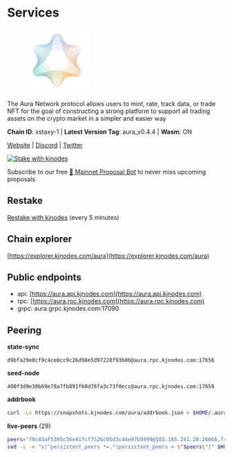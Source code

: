 # Services

<figure><img src="https://raw.githubusercontent.com/kj89/cosmos-images/main/logos/aura.png" width="150" alt=""><figcaption></figcaption></figure>

The Aura Network protocol allows users to mint, rate, track data,  or trade NFT for the goal of constructing a strong platform to  support all trading assets on the crypto market in a simpler and easier way

**Chain ID**: xstaxy-1 | **Latest Version Tag**: aura_v0.4.4 | **Wasm**: ON

[Website](https://aura.network) | [Discord](https://discord.gg/hpvF5QcWRf) | [Twitter](https://twitter.com/AuraNetworkHQ)

[![Stake with kjnodes](https://i.ibb.co/cr44Q8j/button-stake-with-kjnodes.png)](https://restake.app/aura/auravaloper17q4k3j6kcslrcuxtj9mxdcgez7kw7jdma8ykjs)

Subscribe to our free [🤖 Mainnet Proposal Bot](https://t.me/kjnodes_proposal_bot) to never miss upcoming proposals

## Restake

[Restake with kjnodes](https://restake.app/aura/auravaloper17q4k3j6kcslrcuxtj9mxdcgez7kw7jdma8ykjs) (every 5 minutes)
## Chain explorer
[https://explorer.kjnodes.com/aura](https://explorer.kjnodes.com/aura)

## Public endpoints

* api: [https://aura.api.kjnodes.com](https://aura.api.kjnodes.com)
* rpc: [https://aura.rpc.kjnodes.com](https://aura.rpc.kjnodes.com)
* grpc: aura.grpc.kjnodes.com:17090

## Peering

**state-sync**

```text
d9bfa29e0cf9c4ce0cc9c26d98e5d97228f93b0b@aura.rpc.kjnodes.com:17656
```

**seed-node**

```text
400f3d9e30b69e78a7fb891f60d76fa3c73f0ecc@aura.rpc.kjnodes.com:17659
```

**addrbook**
```bash
curl -Ls https://snapshots.kjnodes.com/aura/addrbook.json > $HOME/.aura/config/addrbook.json
```

**live-peers** (29)
```bash
peers="f0c43af5395c36e41fcf7526c05d3c44e97b9499@185.165.241.20:26666,f43c7c9a194ee5a97665a9aad8f887fdbb75e4ca@65.109.225.86:46656,fa474fe8f7159c9699fb39acb2925702f0474502@141.95.157.139:10156,65bf908c6c41cacfce9652ed69a17337b023d0d0@57.128.85.172:26656,b91ee5c72905bc49beed2720bb882c923c68fbc9@80.92.206.66:26656,d9bfa29e0cf9c4ce0cc9c26d98e5d97228f93b0b@65.109.88.38:17656,670c0c23a1196e706e058133fbbb156f7f33b352@5.9.95.147:26656,e46238ddcf2113b70f59b417994c375e2d67e265@71.236.119.108:40656,a19b89ebbf7331f435b8ef100ce501d2377922ea@209.126.116.182:26656,3e7ef25f1c9829351936884618659167400eb0f1@142.132.149.171:26656,7885a9e940b45b9a2183488ca3a901b043b6ed67@144.76.40.53:21756,b6a0d0d030f35ffffcfe92e72ea13933c1adbe62@116.202.174.253:21656,0599779759ed60e12ed39a94cd02d303ba10d591@95.214.52.174:36656,0179528068da0dfaf61005cf5aa28793ca42b129@85.25.74.163:26656,a60a9f3400cb978b313ad5a47d59f6c518ef2a04@3.135.201.61:26656,3e05f2b0fdd750511dbff9d3f6a47d3bc3d4b1f0@141.95.204.81:61456,1584b3aa3969def4a9f70555b3b442d334053e94@148.113.159.22:10156,ed15ae05f17dd4e672eec0a96c38364d063b68dc@65.108.6.45:60756,dce07d176e5ba4cfdc7b806eb80eabab162a09d0@45.76.213.229:26656,63a90346040657406ddc48a2679e3bfbe17f717a@65.108.195.29:51656,34d759895c5a451488db34c686e74cb954d86723@65.108.135.212:26656,71bb73be4f030e47b813350ee32076ee43c67c27@134.209.111.108:26656,a859027129ee2524b57c43b9ecbe3bcc4d120efb@195.3.222.183:26656,57406c041d38af3bac9acdcb2b4bdc90dc7a8852@88.99.164.158:26656,d2ea7c421c8bb552b84eba4c7924f9e78d3a79ae@176.9.158.219:41256,c9c0b28dcf2db5f0e7b756986d3326d62ba47e78@144.126.147.58:26656,ebc272824924ea1a27ea3183dd0b9ba713494f83@95.214.52.139:26966,1f536bba1e1922d8920ab742afd8c78b447c68b2@194.163.178.191:26676,10b4cb9cbd7d3dae1aacc97355c1269ce5e36c57@93.190.141.68:21056"
sed -i -e "s|^persistent_peers *=.*|persistent_peers = \"$peers\"|" $HOME/.aura/config/config.toml
```
